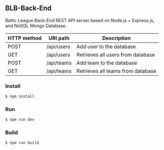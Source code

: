 ## BLB-Back-End
Baltic League Back-End REST API server based on Node.js + Express.js, and NoSQL Mongo Database.

| HTTP method | URI path | Description |
| ----------- | -------- | ----------- |
| POST | /api/users |  Add user to the database |
| GET | /api/users |  Retrieves all users from database |
| POST | /api/teams |  Add team to the database |
| GET | /api/teams |  Retrieves all teams from database |

### Install

```sh
$ npm install
```

### Run

```sh
$ npm run dev
```

### Build

```sh
$ npm run build
```
